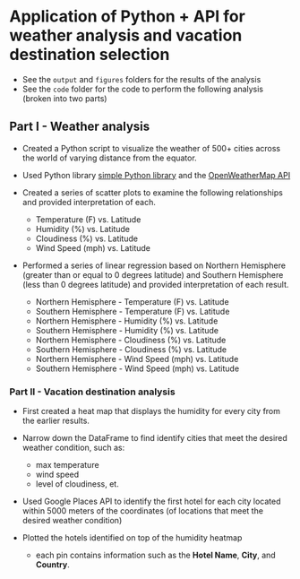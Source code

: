 # Application of Python + API for weather analysis and vacation destination selection

- See the `output` and `figures` folders for the results of the analysis
- See the `code` folder for the code to perform the following analysis (broken into two parts)

## Part I - Weather analysis

- Created a Python script to visualize the weather of 500+ cities across the world of varying distance from the equator. 
- Used Python library [simple Python library](https://pypi.python.org/pypi/citipy) and the [OpenWeatherMap API](https://openweathermap.org/api)

- Created a series of scatter plots to examine the following relationships and provided interpretation of each.

  * Temperature (F) vs. Latitude
  * Humidity (%) vs. Latitude
  * Cloudiness (%) vs. Latitude
  * Wind Speed (mph) vs. Latitude

- Performed a series of linear regression based on Northern Hemisphere (greater than or equal to 0 degrees latitude) and Southern Hemisphere (less than 0 degrees latitude) and provided interpretation of each result.

  * Northern Hemisphere - Temperature (F) vs. Latitude
  * Southern Hemisphere - Temperature (F) vs. Latitude
  * Northern Hemisphere - Humidity (%) vs. Latitude
  * Southern Hemisphere - Humidity (%) vs. Latitude
  * Northern Hemisphere - Cloudiness (%) vs. Latitude
  * Southern Hemisphere - Cloudiness (%) vs. Latitude
  * Northern Hemisphere - Wind Speed (mph) vs. Latitude
  * Southern Hemisphere - Wind Speed (mph) vs. Latitude

### Part II - Vacation destination analysis 

* First created a heat map that displays the humidity for every city from the earlier results.

* Narrow down the DataFrame to find identify cities that meet the desired weather condition, such as:
  * max temperature
  * wind speed
  * level of cloudiness, et.

* Used Google Places API to identify the first hotel for each city located within 5000 meters of the coordinates (of locations that meet the desired weather condition)

* Plotted the hotels identified on top of the humidity heatmap
  * each pin contains information such as the **Hotel Name**, **City**, and **Country**.
